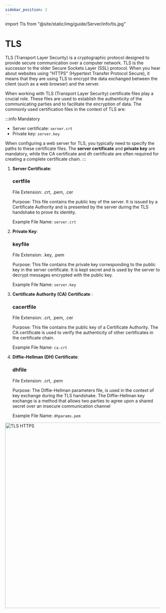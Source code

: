 ```yaml
---
sidebar_position: 2
---
```


import Tls from "@site/static/img/guide/Server/info/tls.jpg"

# TLS

TLS (Transport Layer Security) is a cryptographic protocol designed to provide secure communication over a computer network. TLS is the successor to the older Secure Sockets Layer (SSL) protocol. When you hear about websites using "HTTPS" (Hypertext Transfer Protocol Secure), it means that they are using TLS to encrypt the data exchanged between the client (such as a web browser) and the server.

When working with TLS (Transport Layer Security) certificate files play a crucial role. These files are used to establish the authenticity of the communicating parties and to facilitate the encryption of data. The commonly used certification files in the context of TLS are:

:::info Mandatory

- Server certificate: `server.crt`
- Private key: `server.key`

When configuring a web server for TLS, you typically need to specify the paths to these certificate files. The **server certificate** and **private key** are mandatory, while the CA certificate and dh certificate are often required for creating a complete certificate chain.
:::

1. **Server Certificate**:

    ### certfile

    File Extension: .crt, .pem, .cer

    Purpose: This file contains the public key of the server. It is issued by a Certificate Authority and is presented by the server during the TLS handshake to prove its identity.

    Example File Name: `server.crt`


2. **Private Key**:

    ### keyfile

    File Extension: .key, .pem

    Purpose: This file contains the private key corresponding to the public key in the server certificate. It is kept secret and is used by the server to decrypt messages encrypted with the public key.

    Example File Name: `server.key`

3. **Certificate Authority (CA) Certificate** :

    ### cacertfile

    File Extension: .crt, .pem, .cer

    Purpose: This file contains the public key of a Certificate Authority. The CA certificate is used to verify the authenticity of other certificates in the certificate chain.

    Example File Name: `ca.crt`


4. **Diffie-Hellman (DH) Certificate**:

    ### dhfile

    File Extension: .crt, .pem

    Purpose: The Diffie-Hellman parameters file, is used in the context of key exchange during the TLS handshake. The Diffie-Hellman key exchange is a method that allows two parties to agree upon a shared secret over an insecure communication channel

    Example File Name: `dhparams.pem`



<img src={Tls} alt="TLS HTTPS" class="myResponsiveImg" width="600"/>